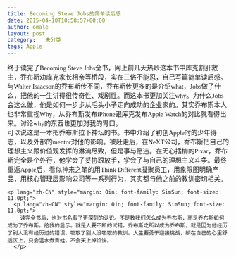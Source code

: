 ```yaml
---
title: Becoming Steve Jobs的简单读后感
date: 2015-04-10T10:58:57+00:00
author: omale
layout: post
category:   未分类
tags: Apple  
---
```

<p style="margin: 0in; font-size: 11.0pt;">
  <span lang="zh-CN" style="font-family: SimSun;">终于读完了</span><span lang="en-US" style="font-family: Calibri;">Becoming Steve Jobs</span><span lang="zh-CN" style="font-family: SimSun;">全书，网上前几天热炒这本书中库克割肝救主，乔布斯劝库克家长相亲等桥段，实在三俗不能忍，自己写篇简单读后感。</span>
</p>

<p lang="zh-CN" style="margin: 0in; font-family: SimSun; font-size: 11.0pt;">
  <p style="margin: 0in; font-size: 11.0pt;">
    <span lang="zh-CN" style="font-family: SimSun;">与</span><span lang="en-US" style="font-family: Calibri;">Walter Isaacson</span><span lang="zh-CN" style="font-family: SimSun;">的乔布斯传不同，乔布斯传更多的是介绍</span><span lang="en-US" style="font-family: Calibri;">what</span><span lang="zh-CN" style="font-family: SimSun;">，</span><span lang="en-US" style="font-family: Calibri;">Jobs</span><span lang="zh-CN" style="font-family: SimSun;">做了什么，把他的一生讲得很传奇性、戏剧性。而这本书更加关注</span><span lang="en-US" style="font-family: Calibri;">why</span><span lang="zh-CN" style="font-family: SimSun;">。为什么</span><span lang="en-US" style="font-family: Calibri;">Jobs</span><span lang="zh-CN" style="font-family: SimSun;">会这么做，他是如何一步步从毛头小子走向成功的企业家的。其实乔布斯本人也非常重视</span><span lang="en-US" style="font-family: Calibri;">Why</span><span lang="zh-CN" style="font-family: SimSun;">，从乔布斯发布</span><span lang="en-US" style="font-family: Calibri;">iPhone</span><span lang="zh-CN" style="font-family: SimSun;">跟库克发布</span><span lang="en-US" style="font-family: Calibri;">Apple Watch</span><span lang="zh-CN" style="font-family: SimSun;">的对比就看得出来。讨论</span><span lang="en-US" style="font-family: Calibri;">why</span><span lang="zh-CN" style="font-family: SimSun;">的东西也更加对我的胃口。</span>
  </p>
  
  <p lang="zh-CN" style="margin: 0in; font-family: SimSun; font-size: 11.0pt;">
    <p style="margin: 0in; font-size: 11.0pt;">
      <span lang="zh-CN" style="font-family: SimSun;">可以说这是一本把乔布斯拉下神坛的书。书中介绍了初创</span><span lang="en-US" style="font-family: Calibri;">Apple</span><span lang="zh-CN" style="font-family: SimSun;">时的少年得志，以及外部的</span><span lang="en-US" style="font-family: Calibri;">mentor</span><span lang="zh-CN" style="font-family: SimSun;">对他的影响。被赶走后，在</span><span lang="en-US" style="font-family: Calibri;">NeXT</span><span lang="zh-CN" style="font-family: SimSun;">公司，乔布斯把自己的理想主义跟价值观发挥的淋漓尽致，但是事与愿违。在无心插柳的</span><span lang="en-US" style="font-family: Calibri;">Pixar</span><span lang="zh-CN" style="font-family: SimSun;">，乔布斯完全是个外行，他学会了妥协跟放手，学会了与自己的理想主义斗争。最终重返</span><span lang="en-US" style="font-family: Calibri;">Apple</span><span lang="zh-CN" style="font-family: SimSun;">后，看似神来之笔的用</span><span lang="en-US" style="font-family: Calibri;">Think Different</span><span lang="zh-CN" style="font-family: SimSun;">凝聚员工，用象限图明确产品，用核心管理层影响公司等一系列行为，其实都与他之前的教训密切相关。</span>
    </p>
    
    <p lang="zh-CN" style="margin: 0in; font-family: SimSun; font-size: 11.0pt;">
      <p lang="zh-CN" style="margin: 0in; font-family: SimSun; font-size: 11.0pt;">
        读完全书后，也对书名有了更深刻的认识。不是教我们怎么成为乔布斯，而是乔布斯如何成为了乔布斯。给我的启示。就是人要不断的试错，乔布斯之所以成为乔布斯，就是因为他经历了别人没有经历过的错误，吸取了别人没吸取的教训。人生要勇于迎接挑战，躺在自己的心里舒适区上，只会温水煮青蛙，不会天上掉馅饼。
      </p>